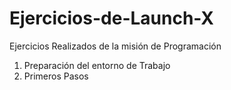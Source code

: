# Ejercicios-de-Launch-X
Ejercicios Realizados de la misión de Programación

1. Preparación del entorno de Trabajo
2. Primeros Pasos 

